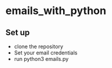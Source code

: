 # emails_with_python

## Set up
  - clone the repository
  - Set your email credentials 
  - run python3 emails.py